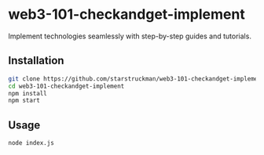 # web3-101-checkandget-implement

Implement technologies seamlessly with step-by-step guides and tutorials.

## Installation

```bash
git clone https://github.com/starstruckman/web3-101-checkandget-implement.git
cd web3-101-checkandget-implement
npm install
npm start
```

## Usage
```bash
node index.js
```
